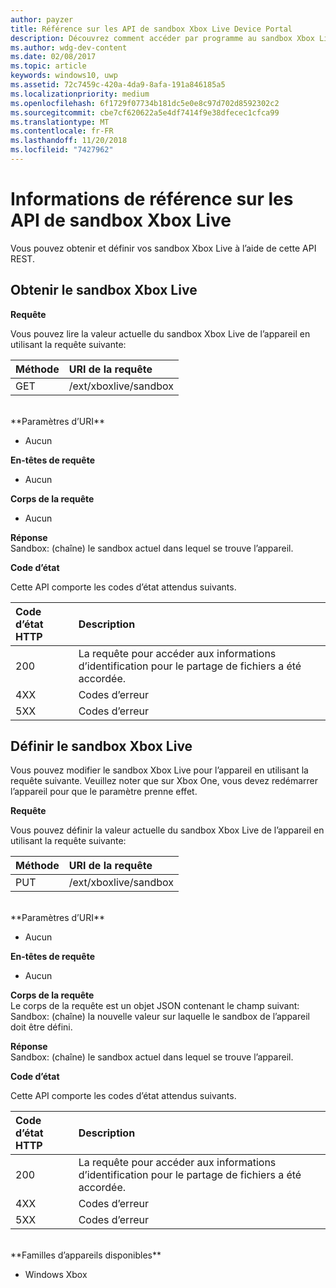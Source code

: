 ```yaml
---
author: payzer
title: Référence sur les API de sandbox Xbox Live Device Portal
description: Découvrez comment accéder par programme au sandbox Xbox Live.
ms.author: wdg-dev-content
ms.date: 02/08/2017
ms.topic: article
keywords: windows10, uwp
ms.assetid: 72c7459c-420a-4da9-8afa-191a846185a5
ms.localizationpriority: medium
ms.openlocfilehash: 6f1729f07734b181dc5e0e8c97d702d8592302c2
ms.sourcegitcommit: cbe7cf620622a5e4df7414f9e38dfecec1cfca99
ms.translationtype: MT
ms.contentlocale: fr-FR
ms.lasthandoff: 11/20/2018
ms.locfileid: "7427962"
---
```

# <a name="xbox-live-sandbox-api-reference"></a>Informations de référence sur les API de sandbox Xbox Live   
Vous pouvez obtenir et définir vos sandbox Xbox Live à l’aide de cette API REST.

## <a name="get-the-xbox-live-sandbox"></a>Obtenir le sandbox Xbox Live

**Requête**

Vous pouvez lire la valeur actuelle du sandbox Xbox Live de l’appareil en utilisant la requête suivante:

Méthode      | URI de la requête
:------     | :-----
GET | /ext/xboxlive/sandbox
<br />
**Paramètres d’URI**

- Aucun

**En-têtes de requête**

- Aucun

**Corps de la requête**

- Aucun

**Réponse**   
Sandbox: (chaîne) le sandbox actuel dans lequel se trouve l’appareil.   

**Code d’état**

Cette API comporte les codes d’état attendus suivants.

Code d’état HTTP      | Description
:------     | :-----
200 | La requête pour accéder aux informations d’identification pour le partage de fichiers a été accordée.
4XX | Codes d’erreur
5XX | Codes d’erreur

## <a name="set-the-xbox-live-sandbox"></a>Définir le sandbox Xbox Live
Vous pouvez modifier le sandbox Xbox Live pour l’appareil en utilisant la requête suivante. Veuillez noter que sur Xbox One, vous devez redémarrer l’appareil pour que le paramètre prenne effet.

**Requête**

Vous pouvez définir la valeur actuelle du sandbox Xbox Live de l’appareil en utilisant la requête suivante:

Méthode      | URI de la requête
:------     | :-----
PUT | /ext/xboxlive/sandbox
<br />
**Paramètres d’URI**

- Aucun

**En-têtes de requête**

- Aucun

**Corps de la requête**   
Le corps de la requête est un objet JSON contenant le champ suivant:   
Sandbox: (chaîne) la nouvelle valeur sur laquelle le sandbox de l’appareil doit être défini.

**Réponse**   
Sandbox: (chaîne) le sandbox actuel dans lequel se trouve l’appareil.   

**Code d’état**

Cette API comporte les codes d’état attendus suivants.

Code d’état HTTP      | Description
:------     | :-----
200 | La requête pour accéder aux informations d’identification pour le partage de fichiers a été accordée.
4XX | Codes d’erreur
5XX | Codes d’erreur

<br />
**Familles d’appareils disponibles**

* Windows Xbox

